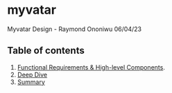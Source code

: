 # myvatar
Myvatar Design - Raymond Ononiwu 06/04/23

##  Table of contents
1. [Functional Requirements & High-level Components](./high-level-components.md).
2. [Deep Dive](./deep-dive.md)
3. [Summary](./summary.md)
